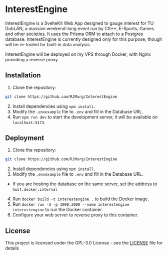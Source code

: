 # InterestEngine

InterestEngine is a SvelteKit Web App designed to gauge interest for TU DubLAN, a massive weekend-long event run by CS++, E-Sports, Games and other societies. It uses the Prisma ORM to attach to a Postgres database. InterestEngine is currently designed only for this purpose, though will be re-tooled for built-in data analysis.

InterestEngine will be deployed on my VPS through Docker, with Nginx providing a reverse proxy.

## Installation

1. Clone the repository:

```bash
git clone https://github.com/RJMurg/InterestEngine
```

2. Install dependencies using `npm install`.
3. Modify the `.envexample` file to `.env` and fill in the Database URL.
4. Run `npm run dev` to start the development server, it will be available on `localhost:5173`.

## Deployment

1. Clone the repository:

```bash
git clone https://github.com/RJMurg/InterestEngine
```

2. Install dependencies using `npm install`.
3. Modify the `.envexample` file to `.env` and fill in the Database URL.

- If you are hosting the database on the same server, set the address to `host.docker.internal`

4. Run `docker build -t interestengine .` to build the Docker image.
5. Run `docker run -d -p 3000:3000 --name interestengine interestengine` to run the Docker container.
6. Configure your web server to reverse proxy to this container.

## License

This project is licensed under the GPL-3.0 License - see the [LICENSE](LICENSE) file for details
